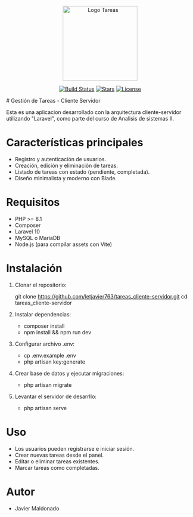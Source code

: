 <p align="center"><a href="#" target="_blank"><img src="https://img.icons8.com/?size=512&id=74402&format=png" width="200" alt="Logo Tareas"></a></p>

<p align="center">
<a href="https://github.com/TU_USUARIO/tareas_cliente-servidor/actions"><img src="https://img.shields.io/github/actions/workflow/status/TU_USUARIO/tareas_cliente-servidor/laravel.yml?branch=master" alt="Build Status"></a>
<a href="#"><img src="https://img.shields.io/github/stars/TU_USUARIO/tareas_cliente-servidor" alt="Stars"></a>
<a href="#"><img src="https://img.shields.io/github/license/TU_USUARIO/tareas_cliente-servidor" alt="License"></a>
</p># Gestión de Tareas - Cliente Servidor

Esta es una aplicacion desarrollado con la arquitectura cliente-servidor utilizando "Laravel", como parte del curso de Analisis de sistemas II.

# Características principales
- Registro y autenticación de usuarios.
- Creación, edición y eliminación de tareas.
- Listado de tareas con estado (pendiente, completada).
- Diseño minimalista y moderno con Blade.

# Requisitos
- PHP >= 8.1
- Composer
- Laravel 10
- MySQL o MariaDB
- Node.js (para compilar assets con Vite)

# Instalación
1. Clonar el repositorio:
   
   git clone https://github.com/letjavier763/tareas_cliente-servidor.git
   cd tareas_cliente-servidor

2. Instalar dependencias:
   - composer install
   - npm install && npm run dev

3. Configurar archivo .env:
   - cp .env.example .env
   - php artisan key:generate

4. Crear base de datos y ejecutar migraciones:
   - php artisan migrate

5. Levantar el servidor de desarrllo:
   - php artisan serve

# Uso
- Los usuarios pueden registrarse e iniciar sesión.
- Crear nuevas tareas desde el panel.
- Editar o eliminar tareas existentes.
- Marcar tareas como completadas.

# Autor
- Javier Maldonado

